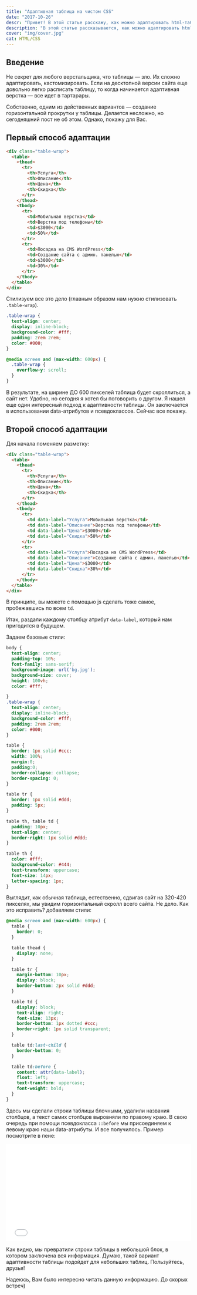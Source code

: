 ```yaml
---
title: "Адаптивная таблица на чистом CSS"
date: "2017-10-26"
descr: "Привет! В этой статье расскажу, как можно адаптировать html-таблицу с помощью CSS"
description: "В этой статье рассказывается, как можно адаптировать html-таблицу с помощью CSS"
cover: "img/cover.jpg"
cat: HTML/CSS
---
```


## Введение

Не секрет для любого верстальщика, что таблицы — зло. Их сложно адаптировать, кастомизировать. Если на десктопной версии сайта еще довольно легко расписать таблицу, то когда начинается адаптивная верстка — все идет в тартарары.

Собственно, одним из действенных вариантов — создание горизонтальной прокрутки у таблицы. Делается несложно, но сегодняшний пост не об этом. Однако, покажу для Вас.

## Первый способ адаптации

``` html
<div class="table-wrap">
  <table>
    <thead>
      <tr>
        <th>Услуга</th>
        <th>Описание</th>
        <th>Цена</th>
        <th>Скидка</th>
      </tr>
    </thead>
    <tbody>
      <tr>
        <td>Мобильная верстка</td>
        <td>Верстка под телефоны</td>
        <td>$3000</td>
        <td>50%</td>
      </tr>
      <tr>
        <td>Посадка на CMS WordPress</td>
        <td>Создание сайта с админ. панелью</td>
        <td>$3000</td>
        <td>30%</td>
      </tr>
    </tbody>
  </table>
</div>
```

Стилизуем все это дело (главным образом нам нужно стилизовать `.table-wrap`).

``` css
.table-wrap {
  text-align: center;
  display: inline-block;
  background-color: #fff;
  padding: 2rem 2rem;
  color: #000;
}

@media screen and (max-width: 600px) {
  .table-wrap {
    overflow-y: scroll;
  }
}
```

В результате, на ширине ДО 600 пикселей таблица будет скроллиться, а сайт нет. Удобно, но сегодня я хотел бы поговорить о другом.
Я нашел еще один интересный подход к адаптивности таблицы. Он заключается в использовании data-атрибутов и псевдоклассов. Сейчас все покажу.

## Второй способ адаптации

Для начала поменяем разметку:

``` html
<div class="table-wrap">
  <table>
    <thead>
      <tr>
        <th>Услуга</th>
        <th>Описание</th>
        <th>Цена</th>
        <th>Скидка</th>
      </tr>
    </thead>
    <tbody>
      <tr>
        <td data-label="Услуга">Мобильная верстка</td>
        <td data-label="Описание">Верстка под телефоны</td>
        <td data-label="Цена">$3000</td>
        <td data-label="Скидка">50%</td>
      </tr>
      <tr>
        <td data-label="Услуга">Посадка на CMS WordPress</td>
        <td data-label="Описание">Создание сайта с админ. панелью</td>
        <td data-label="Цена">$3000</td>
        <td data-label="Скидка">30%</td>
      </tr>
    </tbody>
  </table>
</div>
```

В принципе, вы можете с помощью js сделать тоже самое, пробежавшись по всем `td`.

Итак, раздали каждому столбцу атрибут `data-label`, который нам пригодится в будущем.

Задаем базовые стили:

``` css
body {
  text-align: center;
  padding-top: 10%;
  font-family: sans-serif;
  background-image: url('bg.jpg');
  background-size: cover;
  height: 100vh;
  color: #fff;

}
.table-wrap {
  text-align: center;
  display: inline-block;
  background-color: #fff;
  padding: 2rem 2rem;
  color: #000;
}

table {
  border: 1px solid #ccc;
  width: 100%;
  margin:0;
  padding:0;
  border-collapse: collapse;
  border-spacing: 0;
}

table tr {
  border: 1px solid #ddd;
  padding: 5px;
}

table th, table td {
  padding: 10px;
  text-align: center;
  border-right: 1px solid #ddd;
}

table th {
  color: #fff;
  background-color: #444;
  text-transform: uppercase;
  font-size: 14px;
  letter-spacing: 1px;
}
```

Выглядит, как обычная таблица, естественно, сдвигая сайт на 320-420 пикселях, мы увидим горизонтальный скролл всего сайта. Не дело. Как это исправить? добавляем стили:

``` css
@media screen and (max-width: 600px) {
  table {
    border: 0;
  }

  table thead {
    display: none;
  }

  table tr {
    margin-bottom: 10px;
    display: block;
    border-bottom: 2px solid #ddd;
  }

  table td {
    display: block;
    text-align: right;
    font-size: 13px;
    border-bottom: 1px dotted #ccc;
    border-right: 1px solid transparent;
  }

  table td:last-child {
    border-bottom: 0;
  }

  table td:before {
    content: attr(data-label);
    float: left;
    text-transform: uppercase;
    font-weight: bold;
  }
}
```

Здесь мы сделали строки таблицы блочными, удалили названия столбцов, а текст самих столбцов выровняли по правому краю. В свою очередь при помощи псевдокласса `::before` мы присоединяем к левому краю наши data-атрибуты. И все получилось. Пример посмотрите в пене:

<iframe height="265" style="width: 100%;" scrolling="no" title="Adaptive Table" src="//codepen.io/MaxGraph/embed/gyxqpB/?height=265&amp;theme-id=0&amp;default-tab=css,result" frameborder="no" allowtransparency="true" allowfullscreen="true">See the Pen <a href='https://codepen.io/MaxGraph/pen/pmMYQz/'>Adaptive Table</a> by Maksim (<a href='https://codepen.io/MaxGraph'>@MaxGraph</a>) on <a href='https://codepen.io'>CodePen</a>. </iframe>

Как видно, мы превратили строки таблицы в небольшой блок, в котором заключена вся информация. Думаю, такой вариант адаптивности таблицы подойдет для небольших таблиц. Пользуйтесь, друзья!

Надеюсь, Вам было интересно читать данную информацию. До скорых встреч)
